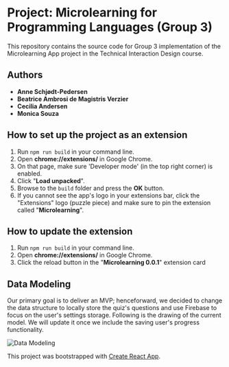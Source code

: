 # Project: Microlearning for Programming Languages (Group 3)

This repository contains the source code for Group 3 implementation
of the Microlearning App project in the Technical Interaction Design course.

## Authors

- **Anne Schjødt-Pedersen**
- **Beatrice Ambrosi de Magistris Verzier**
- **Cecilia Andersen**
- **Monica Souza**

## How to set up the project as an extension

1. Run `npm run build` in your command line.
2. Open **chrome://extensions/** in Google Chrome.
3. On that page, make sure 'Developer mode' (in the top right corner) is enabled.
4. Click "**Load unpacked**".
5. Browse to the `build` folder and press the **OK** button.
6. If you cannot see the app's logo in your extensions bar, click the "Extensions" logo (puzzle piece) and make sure to pin the extension called "**Microlearning**".

## How to update the extension

1. Run `npm run build` in your command line.
2. Open **chrome://extensions/** in Google Chrome.
3. Click the reload button in the "**Microlearning 0.0.1**" extension card

## Data Modeling

Our primary goal is to deliver an MVP; henceforward, we decided to change the data structure to locally store the quiz's questions and use Firebase to focus on the user's settings storage. Following is the drawing of the current model. We will update it once we include the saving user's progress functionality.

![Data Modeling](https://user-images.githubusercontent.com/72602527/99968534-89cb9980-2d99-11eb-92df-9ba84a96946c.png)

This project was bootstrapped with [Create React App](https://github.com/facebook/create-react-app).
